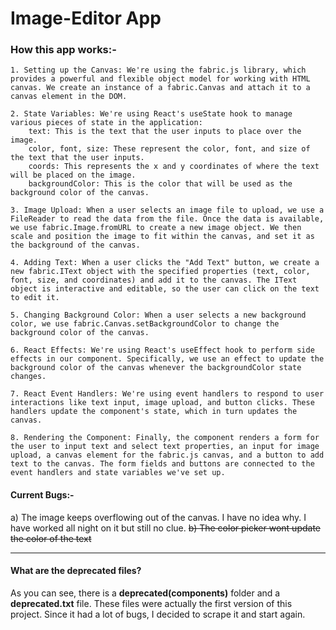 # Image-Editor App

### How this app works:-

    1. Setting up the Canvas: We're using the fabric.js library, which provides a powerful and flexible object model for working with HTML canvas. We create an instance of a fabric.Canvas and attach it to a canvas element in the DOM.

    2. State Variables: We're using React's useState hook to manage various pieces of state in the application:
        text: This is the text that the user inputs to place over the image.
        color, font, size: These represent the color, font, and size of the text that the user inputs.
        coords: This represents the x and y coordinates of where the text will be placed on the image.
        backgroundColor: This is the color that will be used as the background color of the canvas.

    3. Image Upload: When a user selects an image file to upload, we use a FileReader to read the data from the file. Once the data is available, we use fabric.Image.fromURL to create a new image object. We then scale and position the image to fit within the canvas, and set it as the background of the canvas.

    4. Adding Text: When a user clicks the "Add Text" button, we create a new fabric.IText object with the specified properties (text, color, font, size, and coordinates) and add it to the canvas. The IText object is interactive and editable, so the user can click on the text to edit it.

    5. Changing Background Color: When a user selects a new background color, we use fabric.Canvas.setBackgroundColor to change the background color of the canvas.

    6. React Effects: We're using React's useEffect hook to perform side effects in our component. Specifically, we use an effect to update the background color of the canvas whenever the backgroundColor state changes.

    7. React Event Handlers: We're using event handlers to respond to user interactions like text input, image upload, and button clicks. These handlers update the component's state, which in turn updates the canvas.

    8. Rendering the Component: Finally, the component renders a form for the user to input text and select text properties, an input for image upload, a canvas element for the fabric.js canvas, and a button to add text to the canvas. The form fields and buttons are connected to the event handlers and state variables we've set up.


#### Current Bugs:-

a) The image keeps overflowing out of the canvas. I have no idea why. I have worked all night on it but still no clue.
~~b) The color picker wont update the color of the text~~

----

#### What are the deprecated files?

As you can see, there is a **deprecated(components)** folder and a **deprecated.txt** file. These files were actually the first version of this project. Since it had a lot of bugs, I decided to scrape it and start again.

